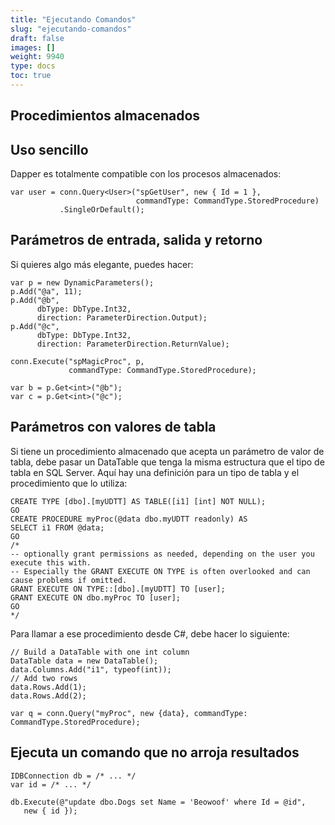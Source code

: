```yaml
---
title: "Ejecutando Comandos"
slug: "ejecutando-comandos"
draft: false
images: []
weight: 9940
type: docs
toc: true
---
```


## Procedimientos almacenados
## Uso sencillo ##

Dapper es totalmente compatible con los procesos almacenados:

    var user = conn.Query<User>("spGetUser", new { Id = 1 }, 
                                commandType: CommandType.StoredProcedure)
               .SingleOrDefault();

## Parámetros de entrada, salida y retorno ##
Si quieres algo más elegante, puedes hacer:

    var p = new DynamicParameters();
    p.Add("@a", 11);
    p.Add("@b", 
          dbType: DbType.Int32, 
          direction: ParameterDirection.Output);
    p.Add("@c", 
          dbType: DbType.Int32, 
          direction: ParameterDirection.ReturnValue);
    
    conn.Execute("spMagicProc", p, 
                 commandType: CommandType.StoredProcedure); 
    
    var b = p.Get<int>("@b");
    var c = p.Get<int>("@c"); 

## Parámetros con valores de tabla ##
Si tiene un procedimiento almacenado que acepta un parámetro de valor de tabla, debe pasar un DataTable que tenga la misma estructura que el tipo de tabla en SQL Server.
Aquí hay una definición para un tipo de tabla y el procedimiento que lo utiliza:

    CREATE TYPE [dbo].[myUDTT] AS TABLE([i1] [int] NOT NULL);
    GO
    CREATE PROCEDURE myProc(@data dbo.myUDTT readonly) AS
    SELECT i1 FROM @data;
    GO
    /*
    -- optionally grant permissions as needed, depending on the user you execute this with.
    -- Especially the GRANT EXECUTE ON TYPE is often overlooked and can cause problems if omitted.
    GRANT EXECUTE ON TYPE::[dbo].[myUDTT] TO [user];
    GRANT EXECUTE ON dbo.myProc TO [user];
    GO
    */
Para llamar a ese procedimiento desde C#, debe hacer lo siguiente:

    // Build a DataTable with one int column
    DataTable data = new DataTable();
    data.Columns.Add("i1", typeof(int));
    // Add two rows
    data.Rows.Add(1);
    data.Rows.Add(2);

    var q = conn.Query("myProc", new {data}, commandType: CommandType.StoredProcedure);


## Ejecuta un comando que no arroja resultados
    IDBConnection db = /* ... */  
    var id = /* ... */

    db.Execute(@"update dbo.Dogs set Name = 'Beowoof' where Id = @id",
       new { id });

